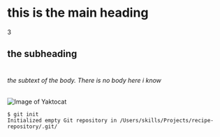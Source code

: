 # <H1> this is the main heading
3 <H2> the subheading
# <H6> the subtext of the body. There is no body here i know
![Image of Yaktocat](https://octodex.github.com/images/yaktocat.png)
```
$ git init
Initialized empty Git repository in /Users/skills/Projects/recipe-repository/.git/
```
